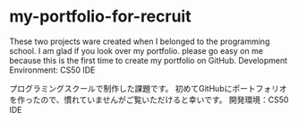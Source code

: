 # my-portfolio-for-recruit
These two projects ware created when I belonged to the programming school. 
I am glad if you look over my portfolio. please go easy on me because this is the first time to create my portfolio on GitHub. 
Development Environment: CS50 IDE

プログラミングスクールで制作した課題です。
初めてGitHubにポートフォリオを作ったので、慣れていませんがご覧いただけると幸いです。
開発環境：CS50 IDE
